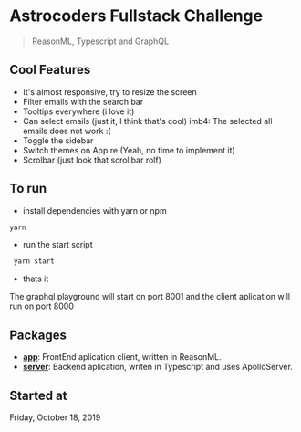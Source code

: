 # Astrocoders Fullstack Challenge

> ReasonML, Typescript and GraphQL

## Cool Features

- It's almost responsive, try to resize the screen
- Filter emails with the search bar
- Tooltips everywhere (i love it)
- Can select emails (just it, I think that's cool) imb4: The selected all emails does not work :(
- Toggle the sidebar
- Switch themes on App.re (Yeah, no time to implement it)
- Scrolbar (just look that scrollbar rolf)

## To run
- install dependencies with yarn or npm

```bash
yarn
```
- run the start script
```bash
 yarn start
```
- thats it

The graphql playground will start on port 8001 and the client aplication will run on port 8000

## Packages

- [**app**](/packages/app): FrontEnd aplication client, written in ReasonML.
- [**server**](/packages/app): Backend aplication, writen in Typescript and uses ApolloServer.

## Started at

Friday, October 18, 2019
